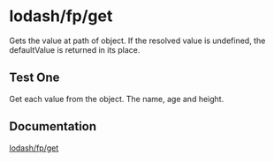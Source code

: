 # lodash/fp/get

Gets the value at path of object. If the resolved value is undefined, the defaultValue is returned in its place.

## Test One

Get each value from the object. The name, age and height.

## Documentation

[lodash/fp/get](https://lodash.com/docs/4.17.15#get)
